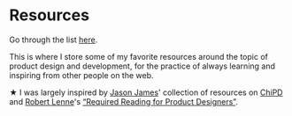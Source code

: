 Resources
===================

Go through the list [here](http://drocarmo.com/resources).

This is where I store some of my favorite resources around the topic of product design and development, for the practice of always learning and inspiring from other people on the web.

★ I was largely inspired by [Jason James](https://twitter.com/jas0njames/)' collection of resources on [ChiPD](http://chi-p-d.com/resources/) and [Robert Lenne](https://twitter.com/robertlenne)'s [“Required Reading for Product Designers”](http://www.robertlenne.com/requiredreading/).
